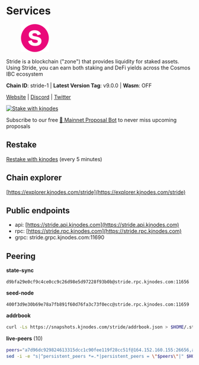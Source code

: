 # Services

<figure><img src="https://raw.githubusercontent.com/kj89/cosmos-images/main/logos/stride.png" alt=""><figcaption></figcaption></figure>

Stride is a blockchain ("zone") that provides liquidity for staked assets.  Using Stride, you can earn both staking and DeFi yields across the Cosmos IBC ecosystem

**Chain ID**: stride-1 | **Latest Version Tag**: v9.0.0 | **Wasm**: OFF

[Website](https://stride.zone) | [Discord](https://discord.gg/mzQZ8dAE7u) | [Twitter](https://twitter.com/stride_zone)

[![Stake with kjnodes](https://i.ibb.co/cr44Q8j/button-stake-with-kjnodes.png)](https://restake.app/stride/stridevaloper1j8gkhtllnp252l6g6zwzea30e7pvzqttr9768n)

Subscribe to our free [🤖 Mainnet Proposal Bot](https://t.me/kjnodes_proposal_bot) to never miss upcoming proposals

## Restake

[Restake with kjnodes](https://restake.app/stride/stridevaloper1j8gkhtllnp252l6g6zwzea30e7pvzqttr9768n) (every 5 minutes)
## Chain explorer
[https://explorer.kjnodes.com/stride](https://explorer.kjnodes.com/stride)

## Public endpoints

* api: [https://stride.api.kjnodes.com](https://stride.api.kjnodes.com)
* rpc: [https://stride.rpc.kjnodes.com](https://stride.rpc.kjnodes.com)
* grpc: stride.grpc.kjnodes.com:11690

## Peering

**state-sync**

```text
d9bfa29e0cf9c4ce0cc9c26d98e5d97228f93b0b@stride.rpc.kjnodes.com:11656
```

**seed-node**

```text
400f3d9e30b69e78a7fb891f60d76fa3c73f0ecc@stride.rpc.kjnodes.com:11659
```

**addrbook**
```bash
curl -Ls https://snapshots.kjnodes.com/stride/addrbook.json > $HOME/.stride/config/addrbook.json
```

**live-peers** (10)
```bash
peers="a7d96dc929824613315dcc1c90fee119f28cc51f@164.152.160.155:26656,ade7d4d0009c7725ee991b8c40a7f646f76bf1e3@149.102.140.108:26656,20f56a68a04eedc764b7e1b87b7032a50b9d4fe9@51.81.155.97:10456,d9bfa29e0cf9c4ce0cc9c26d98e5d97228f93b0b@65.109.88.38:11656,be546a9a1b8b664a32ad5f45fa1d4087b44e0f83@135.181.214.120:26656,6831d67983cf5ebcb44da01737ccd6ccbd15c08e@193.70.47.90:12256,1483ddbd1ba369c01d5496877314ed1b09bd9cc3@65.21.189.221:12256,d36ac7580cc8907a00b0add8c3b047caea6df4ed@107.155.67.202:26636,ea6a7b2f366bc343f0670f1673fd86001dd08eb0@65.108.122.246:26636,3505b1ece40f94cab8f80cfe31f5106c028ccd05@185.193.17.40:12256"
sed -i -e "s|^persistent_peers *=.*|persistent_peers = \"$peers\"|" $HOME/.stride/config/config.toml
```
